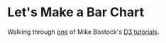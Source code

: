 # Let's Make a Bar Chart

Walking through [one](http://bost.ocks.org/mike/bar/) of Mike Bostock's [D3 tutorials](https://github.com/joyrexus/sandbox/tree/master/D3#tutorials).
